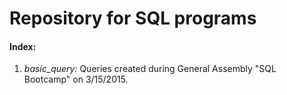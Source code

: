 # Repository for SQL programs

#### Index:

1. *basic_query:* Queries created during General Assembly "SQL Bootcamp" on 3/15/2015.  
